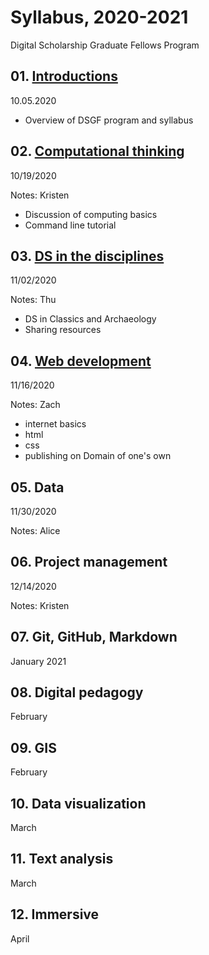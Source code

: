 # Syllabus, 2020-2021
Digital Scholarship Graduate Fellows Program

## 01. [Introductions](sessions/01-intro.md)
10.05.2020

- Overview of DSGF program and syllabus

## 02. [Computational thinking](sessions/02-computation.md)
10/19/2020

Notes: Kristen

- Discussion of computing basics
- Command line tutorial

## 03. [DS in the disciplines](sessions/03-disciplines.md)
11/02/2020

Notes: Thu

- DS in Classics and Archaeology
- Sharing resources

## 04. [Web development](sessions/04-web.md)
11/16/2020

Notes: Zach

- internet basics
- html
- css
- publishing on Domain of one's own

## 05. Data
11/30/2020

Notes: Alice

## 06. Project management
12/14/2020

Notes: Kristen

## 07. Git, GitHub, Markdown
January 2021

## 08. Digital pedagogy
February

## 09. GIS
February

## 10. Data visualization
March

## 11. Text analysis
March

## 12. Immersive

April
